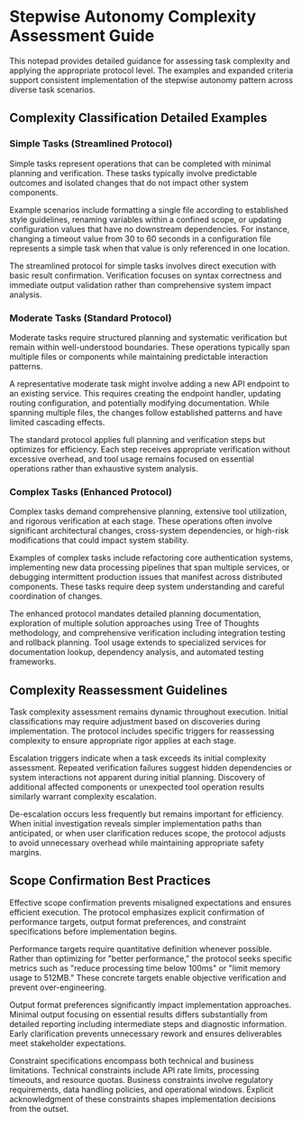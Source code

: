 # Stepwise Autonomy Complexity Assessment Guide

This notepad provides detailed guidance for assessing task complexity and applying the appropriate protocol level. The examples and expanded criteria support consistent implementation of the stepwise autonomy pattern across diverse task scenarios.

## Complexity Classification Detailed Examples

### Simple Tasks (Streamlined Protocol)

Simple tasks represent operations that can be completed with minimal planning and verification. These tasks typically involve predictable outcomes and isolated changes that do not impact other system components.

Example scenarios include formatting a single file according to established style guidelines, renaming variables within a confined scope, or updating configuration values that have no downstream dependencies. For instance, changing a timeout value from 30 to 60 seconds in a configuration file represents a simple task when that value is only referenced in one location.

The streamlined protocol for simple tasks involves direct execution with basic result confirmation. Verification focuses on syntax correctness and immediate output validation rather than comprehensive system impact analysis.

### Moderate Tasks (Standard Protocol)

Moderate tasks require structured planning and systematic verification but remain within well-understood boundaries. These operations typically span multiple files or components while maintaining predictable interaction patterns.

A representative moderate task might involve adding a new API endpoint to an existing service. This requires creating the endpoint handler, updating routing configuration, and potentially modifying documentation. While spanning multiple files, the changes follow established patterns and have limited cascading effects.

The standard protocol applies full planning and verification steps but optimizes for efficiency. Each step receives appropriate verification without excessive overhead, and tool usage remains focused on essential operations rather than exhaustive system analysis.

### Complex Tasks (Enhanced Protocol)

Complex tasks demand comprehensive planning, extensive tool utilization, and rigorous verification at each stage. These operations often involve significant architectural changes, cross-system dependencies, or high-risk modifications that could impact system stability.

Examples of complex tasks include refactoring core authentication systems, implementing new data processing pipelines that span multiple services, or debugging intermittent production issues that manifest across distributed components. These tasks require deep system understanding and careful coordination of changes.

The enhanced protocol mandates detailed planning documentation, exploration of multiple solution approaches using Tree of Thoughts methodology, and comprehensive verification including integration testing and rollback planning. Tool usage extends to specialized services for documentation lookup, dependency analysis, and automated testing frameworks.

## Complexity Reassessment Guidelines

Task complexity assessment remains dynamic throughout execution. Initial classifications may require adjustment based on discoveries during implementation. The protocol includes specific triggers for reassessing complexity to ensure appropriate rigor applies at each stage.

Escalation triggers indicate when a task exceeds its initial complexity assessment. Repeated verification failures suggest hidden dependencies or system interactions not apparent during initial planning. Discovery of additional affected components or unexpected tool operation results similarly warrant complexity escalation.

De-escalation occurs less frequently but remains important for efficiency. When initial investigation reveals simpler implementation paths than anticipated, or when user clarification reduces scope, the protocol adjusts to avoid unnecessary overhead while maintaining appropriate safety margins.

## Scope Confirmation Best Practices

Effective scope confirmation prevents misaligned expectations and ensures efficient execution. The protocol emphasizes explicit confirmation of performance targets, output format preferences, and constraint specifications before implementation begins.

Performance targets require quantitative definition whenever possible. Rather than optimizing for "better performance," the protocol seeks specific metrics such as "reduce processing time below 100ms" or "limit memory usage to 512MB." These concrete targets enable objective verification and prevent over-engineering.

Output format preferences significantly impact implementation approaches. Minimal output focusing on essential results differs substantially from detailed reporting including intermediate steps and diagnostic information. Early clarification prevents unnecessary rework and ensures deliverables meet stakeholder expectations.

Constraint specifications encompass both technical and business limitations. Technical constraints include API rate limits, processing timeouts, and resource quotas. Business constraints involve regulatory requirements, data handling policies, and operational windows. Explicit acknowledgment of these constraints shapes implementation decisions from the outset.